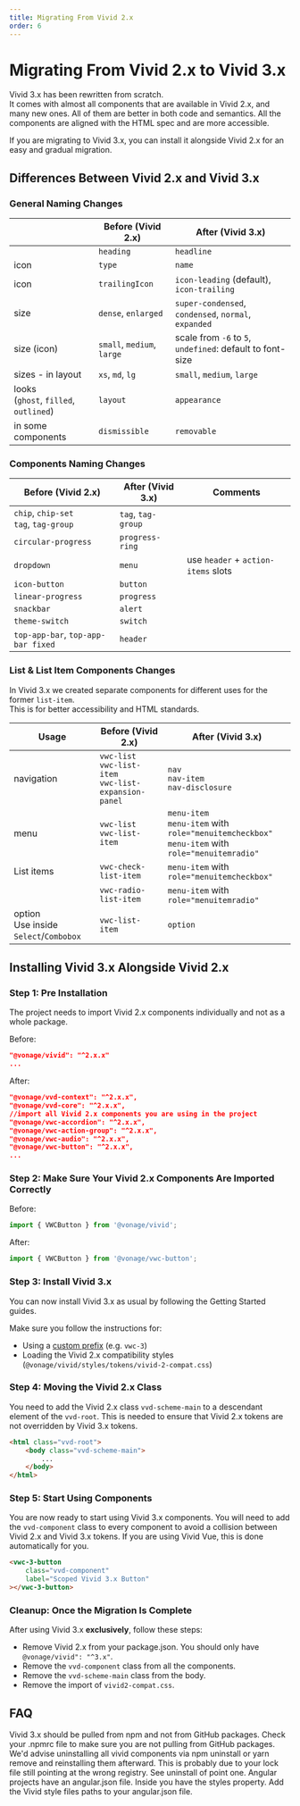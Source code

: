 ```yaml
---
title: Migrating From Vivid 2.x
order: 6
---
```


# Migrating From Vivid 2.x to Vivid 3.x

Vivid 3.x has been rewritten from scratch.<br />It comes with almost all components that are available in Vivid 2.x, and many new ones.
All of them are better in both code and semantics. All the components are aligned with the HTML spec and are more accessible.

If you are migrating to Vivid 3.x, you can install it alongside Vivid 2.x for an easy and gradual migration.

## Differences Between Vivid 2.x and Vivid 3.x

### General Naming Changes

|                                           | Before (Vivid 2.x)         | After (Vivid 3.x)                                              |
| ----------------------------------------- | -------------------------- | -------------------------------------------------------------- |
|                                           | `heading`                  | `headline`                                                     |
| icon                                      | `type`                     | `name`                                                         |
| icon                                      | `trailingIcon`             | `icon-leading` (default), `icon-trailing`                      |
| size                                      | `dense`, `enlarged`        | `super-condensed`, `condensed`, `normal`, `expanded`           |
| size (icon)                               | `small`, `medium`, `large` | scale from `-6` to `5`,<br/> `undefined`: default to font-size |
| sizes - in layout                         | `xs`, `md`, `lg`           | `small`, `medium`, `large`                                     |
| looks<br/>(`ghost`, `filled`, `outlined`) | `layout`                   | `appearance`                                                   |
| in some components                        | `dismissible`              | `removable`                                                    |

### Components Naming Changes

| Before (Vivid 2.x)                        | After (Vivid 3.x)  | Comments                            |
| ----------------------------------------- | ------------------ | ----------------------------------- |
| `chip`, `chip-set`<br/>`tag`, `tag-group` | `tag`, `tag-group` |                                     |
| `circular-progress`                       | `progress-ring`    |                                     |
| `dropdown`                                | `menu`             | use `header` + `action-items` slots |
| `icon-button`                             | `button`           |                                     |
| `linear-progress`                         | `progress`         |                                     |
| `snackbar`                                | `alert`            |                                     |
| `theme-switch`                            | `switch`           |                                     |
| `top-app-bar`, `top-app-bar fixed`        | `header`           |                                     |

### List & List Item Components Changes

In Vivid 3.x we created separate components for different uses for the former `list-item`.  
This is for better accessibility and HTML standards.

| Usage                                      | Before (Vivid 2.x)                                            | After (Vivid 3.x)                                                                                         |
| ------------------------------------------ | ------------------------------------------------------------- | --------------------------------------------------------------------------------------------------------- |
| navigation                                 | `vwc-list`<br/>`vwc-list-item`<br/>`vwc-list-expansion-panel` | `nav`<br/> `nav-item`<br/> `nav-disclosure`                                                               |
| menu                                       | `vwc-list`<br/>`vwc-list-item`                                | `menu-item`<br/> `menu-item` with `role="menuitemcheckbox"` <br/> `menu-item` with `role="menuitemradio"` |
| List items                                 | `vwc-check-list-item`                                         | `menu-item` with `role="menuitemcheckbox"`                                                                |
|                                            | `vwc-radio-list-item`                                         | `menu-item` with `role="menuitemradio"`                                                                   |
| option<br/> Use inside `Select`/`Combobox` | `vwc-list-item`                                               | `option`                                                                                                  |

## Installing Vivid 3.x Alongside Vivid 2.x

### Step 1: Pre Installation

The project needs to import Vivid 2.x components individually and not as a whole package.

Before:

```json
"@vonage/vivid": "^2.x.x"
...
```

After:

```json
"@vonage/vvd-context": "^2.x.x",
"@vonage/vvd-core": "^2.x.x",
//import all Vivid 2.x components you are using in the project
"@vonage/vwc-accordion": "^2.x.x",
"@vonage/vwc-action-group": "^2.x.x",
"@vonage/vwc-audio": "^2.x.x",
"@vonage/vwc-button": "^2.x.x",
...
```

### Step 2: Make Sure Your Vivid 2.x Components Are Imported Correctly

Before:

```js
import { VWCButton } from '@vonage/vivid';
```

After:

```js
import { VWCButton } from '@vonage/vwc-button';
```

### Step 3: Install Vivid 3.x

You can now install Vivid 3.x as usual by following the Getting Started guides.

Make sure you follow the instructions for:

- Using a [custom prefix](/guides/prefix/) (e.g. `vwc-3`)
- Loading the Vivid 2.x compatibility styles (`@vonage/vivid/styles/tokens/vivid-2-compat.css`)

### Step 4: Moving the Vivid 2.x Class

You need to add the Vivid 2.x class `vvd-scheme-main` to a descendant element of the `vvd-root`.
This is needed to ensure that Vivid 2.x tokens are not overridden by Vivid 3.x tokens.

```html
<html class="vvd-root">
	<body class="vvd-scheme-main">
		...
	</body>
</html>
```

### Step 5: Start Using Components

You are now ready to start using Vivid 3.x components.
You will need to add the `vvd-component` class to every component to avoid a collision between Vivid 2.x and Vivid 3.x tokens.
If you are using Vivid Vue, this is done automatically for you.

```html
<vwc-3-button
	class="vvd-component"
	label="Scoped Vivid 3.x Button"
></vwc-3-button>
```

### Cleanup: Once the Migration Is Complete

After using Vivid 3.x **exclusively**, follow these steps:

- Remove Vivid 2.x from your package.json. You should only have `@vonage/vivid": "^3.x"`.
- Remove the `vvd-component` class from all the components.
- Remove the `vvd-scheme-main` class from the body.
- Remove the import of `vivid2-compat.css`.

## FAQ

<vwc-accordion>
  <vwc-accordion-item heading="'No matching version found for' Error">
    Vivid 3.x should be pulled from npm and not from GitHub packages. Check your .npmrc file to make sure you are not pulling from GitHub packages. We'd advise uninstalling all vivid components via npm uninstall or yarn remove and reinstalling them afterward.
  </vwc-accordion-item>
  <vwc-accordion-item heading="403 in CI after installing from npm">
    This is probably due to your lock file still pointing at the wrong registry. See uninstall of point one.
  </vwc-accordion-item>
  <vwc-accordion-item heading="Loading external CSS in Angular">
    Angular projects have an angular.json file. Inside you have the styles property. Add the Vivid style files paths to your angular.json file.
  </vwc-accordion-item>
</vwc-accordion>
